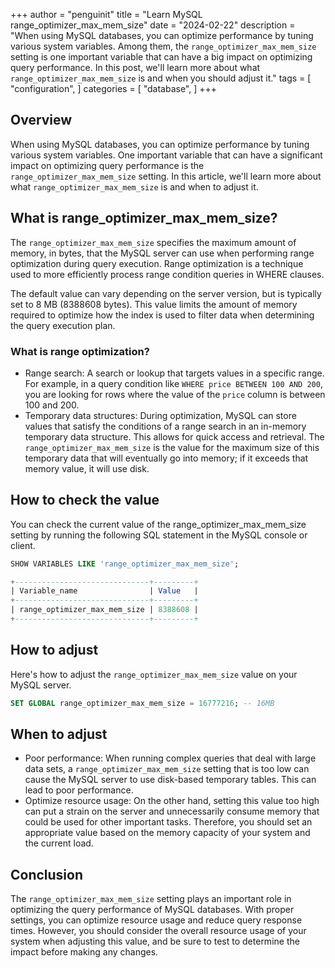 +++
author = "penguinit"
title = "Learn MySQL range_optimizer_max_mem_size"
date = "2024-02-22"
description = "When using MySQL databases, you can optimize performance by tuning various system variables. Among them, the `range_optimizer_max_mem_size` setting is one important variable that can have a big impact on optimizing query performance. In this post, we'll learn more about what `range_optimizer_max_mem_size` is and when you should adjust it."
tags = [
"configuration",
]
categories = [
"database",
]
+++

## Overview

When using MySQL databases, you can optimize performance by tuning various system variables. One important variable that can have a significant impact on optimizing query performance is the `range_optimizer_max_mem_size` setting. In this article, we'll learn more about what `range_optimizer_max_mem_size` is and when to adjust it.

## What is range_optimizer_max_mem_size?

The `range_optimizer_max_mem_size` specifies the maximum amount of memory, in bytes, that the MySQL server can use when performing range optimization during query execution. Range optimization is a technique used to more efficiently process range condition queries in WHERE clauses.

The default value can vary depending on the server version, but is typically set to 8 MB (8388608 bytes). This value limits the amount of memory required to optimize how the index is used to filter data when determining the query execution plan.

### What is range optimization?

- Range search: A search or lookup that targets values in a specific range. For example, in a query condition like `WHERE price BETWEEN 100 AND 200`, you are looking for rows where the value of the `price` column is between 100 and 200.
- Temporary data structures: During optimization, MySQL can store values that satisfy the conditions of a range search in an in-memory temporary data structure. This allows for quick access and retrieval. The `range_optimizer_max_mem_size` is the value for the maximum size of this temporary data that will eventually go into memory; if it exceeds that memory value, it will use disk.

## How to check the value
You can check the current value of the range_optimizer_max_mem_size setting by running the following SQL statement in the MySQL console or client.

```sql
SHOW VARIABLES LIKE 'range_optimizer_max_mem_size';

+------------------------------+---------+
| Variable_name                | Value   |
+------------------------------+---------+
| range_optimizer_max_mem_size | 8388608 |
+------------------------------+---------+
```

## How to adjust

Here's how to adjust the `range_optimizer_max_mem_size` value on your MySQL server.

```sql
SET GLOBAL range_optimizer_max_mem_size = 16777216; -- 16MB
```

## When to adjust

- Poor performance: When running complex queries that deal with large data sets, a `range_optimizer_max_mem_size` setting that is too low can cause the MySQL server to use disk-based temporary tables. This can lead to poor performance.
- Optimize resource usage: On the other hand, setting this value too high can put a strain on the server and unnecessarily consume memory that could be used for other important tasks. Therefore, you should set an appropriate value based on the memory capacity of your system and the current load.

## Conclusion

The `range_optimizer_max_mem_size` setting plays an important role in optimizing the query performance of MySQL databases. With proper settings, you can optimize resource usage and reduce query response times. However, you should consider the overall resource usage of your system when adjusting this value, and be sure to test to determine the impact before making any changes.